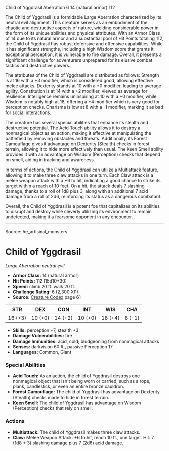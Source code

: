 <MonsterName/>Child of Yggdrasil</MonsterName>
<CreatureType/>Aberration</CreatureType>
<CR/>6</CR>
<AC/>14 (natural armor)</AC>
<HP/>112</HP>
<summary>The Child of Yggdrasil is a formidable Large Aberration characterized by its neutral evil alignment. This creature serves as an embodiment of the chaotic and destructive aspects of nature, wielding considerable power in the form of its unique abilities and physical attributes. With an Armor Class of 14 due to its natural armor and a substantial pool of Hit Points totaling 112, the Child of Yggdrasil has robust defensive and offensive capabilities. While it has significant strengths, including a high Wisdom score that grants it exceptional perception, it is vulnerable to fire damage. Overall, it presents a significant challenge for adventurers unprepared for its elusive combat tactics and destructive powers.</summary>

<detail>

The attributes of the Child of Yggdrasil are distributed as follows: Strength is at 16 with a +3 modifier, which is considered good, allowing effective melee attacks. Dexterity stands at 10 with a +0 modifier, leading to average agility. Constitution is at 14 with a +2 modifier, viewed as average for resilience. Intelligence remains uninspiring at 10 with a +0 modifier, while Wisdom is notably high at 18, offering a +4 modifier which is very good for perception checks. Charisma is low at 8 with a -1 modifier, marking it as bad for social interactions.

The creature has several special abilities that enhance its stealth and destructive potential. The Acid Touch ability allows it to destroy a nonmagical object as an action, making it effective at manipulating the battlefield by removing obstacles and threats. Additionally, its Forest Camouflage gives it advantage on Dexterity (Stealth) checks in forest terrain, allowing it to hide more effectively than usual. The Keen Smell ability provides it with an advantage on Wisdom (Perception) checks that depend on smell, aiding in tracking and awareness.

In terms of actions, the Child of Yggdrasil can utilize a Multiattack feature, allowing it to make three claw attacks in one turn. Each Claw attack is a melee weapon attack with a +6 to hit, indicating a good chance to strike its target within a reach of 10 feet. On a hit, the attack deals 7 slashing damage, thanks to a roll of 1d8 plus 3, along with an additional 7 acid damage from a roll of 2d6, reinforcing its status as a dangerous combatant.

Overall, the Child of Yggdrasil is a potent foe that capitalizes on its abilities to disrupt and destroy while cleverly utilizing its environment to remain undetected, making it a fearsome opponent in any encounter.</detail>



---

Source: 5e_artisinal_monsters

# Child of Yggdrasil

*Large* *Aberration* *neutral evil*

- **Armor Class:** 14 (natural armor)
- **Hit Points:** 112 (15d10+30)
- **Speed:** climb 20 ft. walk 20 ft.
- **Challenge Rating:** 6 (2,300 XP)
- **Source:** [Creature Codex](https://koboldpress.com/kpstore/product/creature-codex-for-5th-edition-dnd) page 61

| STR | DEX | CON | INT | WIS | CHA |
| --- | --- | --- | --- | --- | --- |
| 16 (+3) | 10 (+0) | 14 (+2) | 10 (+0) | 18 (+4) | 8 (-1) |

- **Skills:** perception +7, stealth +3
- **Damage Vulnerabilities:** fire
- **Damage Immunities:** acid, cold; bludgeoning from nonmagical attacks
- **Senses:** darkvision 60 ft., passive Perception 17
- **Languages:** Common, Giant

### Special Abilities

- **Acid Touch:** As an action, the child of Yggdrasil destroys one nonmagical object that isn't being worn or carried, such as a rope, plank, candlestick, or even an entire bronze cauldron.
- **Forest Camouflage:** The child of Yggdrasil has advantage on Dexterity (Stealth) checks made to hide in forest terrain.
- **Keen Smell:** The child of Yggdrasil has advantage on Wisdom (Perception) checks that rely on smell.

### Actions

- **Multiattack:** The child of Yggdrasil makes three claw attacks.
- **Claw:** Melee Weapon Attack. +6 to hit, reach 10 ft., one target. Hit: 7 (1d8 + 3) slashing damage plus 7 (2d6) acid damage.




